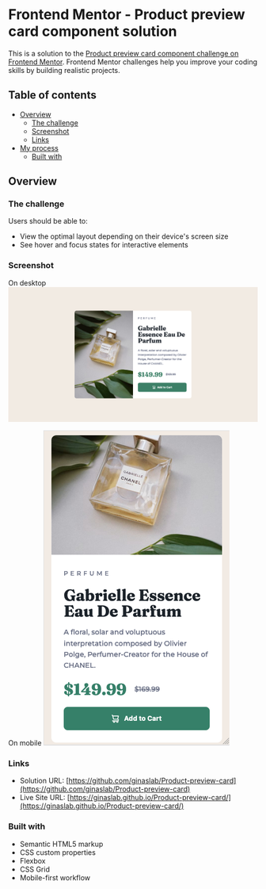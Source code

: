 # Frontend Mentor - Product preview card component solution

This is a solution to the [Product preview card component challenge on Frontend Mentor](https://www.frontendmentor.io/challenges/product-preview-card-component-GO7UmttRfa). Frontend Mentor challenges help you improve your coding skills by building realistic projects. 

## Table of contents

- [Overview](#overview)
  - [The challenge](#the-challenge)
  - [Screenshot](#screenshot)
  - [Links](#links)
- [My process](#my-process)
  - [Built with](#built-with)

## Overview

### The challenge

Users should be able to:

- View the optimal layout depending on their device's screen size
- See hover and focus states for interactive elements

### Screenshot

On desktop
![](./images/screenshot-desktop.png)

On mobile
![](./images/screenshot-mobile.png)

### Links

- Solution URL: [https://github.com/ginaslab/Product-preview-card](https://github.com/ginaslab/Product-preview-card)
- Live Site URL: [https://ginaslab.github.io/Product-preview-card/](https://ginaslab.github.io/Product-preview-card/)

### Built with

- Semantic HTML5 markup
- CSS custom properties
- Flexbox
- CSS Grid
- Mobile-first workflow